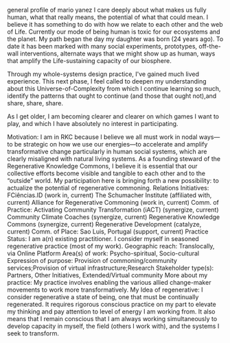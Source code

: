 general profile of mario yanez
I care deeply about what makes us fully human, what that really means, the potential of what that could mean. I believe it has something to do with how we relate to each other and the web of Life. Currently our mode of being human is toxic for our ecosystems and the planet.
My path began the day my daughter was born (24 years ago). To date it has been marked with many social experiments, prototypes, off-the-wall interventions, alternate ways that we might show up as human, ways that amplify the Life-sustaining capacity of our biosphere.

Through my whole-systems design practice, I've gained much lived experience. This next phase, I feel called to deepen my understanding about this Universe-of-Complexity from which I continue learning so much, identify the patterns that ought to continue (and those that ought not),and share, share, share.

As I get older, I am becoming clearer and clearer on which games I want to play, and which I have absolutely no interest in participating.

Motivation: I am in RKC because I believe we all must work in nodal ways—to be strategic on how we use our energies—to accelerate and amplify transformative change particularly in human social systems, which are clearly misaligned with natural living systems. As a founding steward of the Regenerative Knowledge Commons, I believe it is essential that our collective efforts become visible and tangible to each other and to the “outside” world. My participation here is bringing forth a new possibility: to actualize the potential of regenerative commoning.
Relations
Initiatives:
FCiências.ID (work in, current)
The Schumacher Institute (affiliated with, current)
Alliance for Regenerative Commoning (work in, current)
Comm. of Practice:
Activating Community Transformation (iACT) (synergize, current)
Community Climate Coaches (synergize, current)
Regenerative Knowledge Commons (synergize, current)
Regenerative Development (catalyze, current)
Comm. of Place:
Sao Luis, Portugal (support, current)
Practice
Status: I am a(n) existing practitioner. I consider myself in seasoned regenerative practice (most of my work).
Geographic reach: Translocally, via Online Platform
Area(s) of work: Psycho-spiritual, Socio-cultural
Expression of purpose: Provision of commoning/community services;Provision of virtual infrastructure;Research
Stakeholder type(s): Partners, Other Initiatives, Extended/Virtual community
More about my practice: My practice involves enabling the various allied change-maker movements to work more transformatively.
My Idea of regenerative: I consider regenerative a state of being, one that must be continually regenerated. It requires rigorous conscious practice on my part to elevate my thinking and pay attention to level of energy I am working from. It also means that I remain conscious that I am always working simultaneously to develop capacity in myself, the field (others I work with), and the systems I seek to transform.
